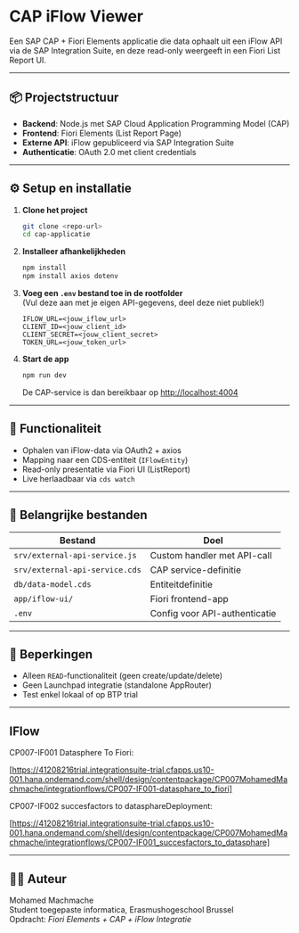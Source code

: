 # CAP iFlow Viewer

Een SAP CAP + Fiori Elements applicatie die data ophaalt uit een iFlow API via de SAP Integration Suite, en deze read-only weergeeft in een Fiori List Report UI.

---

## 📦 Projectstructuur

- **Backend**: Node.js met SAP Cloud Application Programming Model (CAP)
- **Frontend**: Fiori Elements (List Report Page)
- **Externe API**: iFlow gepubliceerd via SAP Integration Suite
- **Authenticatie**: OAuth 2.0 met client credentials

---

## ⚙️ Setup en installatie

1. **Clone het project**

   ```bash
   git clone <repo-url>
   cd cap-applicatie
   ```

2. **Installeer afhankelijkheden**

   ```bash
   npm install
   npm install axios dotenv
   ```

3. **Voeg een `.env` bestand toe in de rootfolder**  
   (Vul deze aan met je eigen API-gegevens, deel deze niet publiek!)

   ```dotenv
   IFLOW_URL=<jouw_iflow_url>
   CLIENT_ID=<jouw_client_id>
   CLIENT_SECRET=<jouw_client_secret>
   TOKEN_URL=<jouw_token_url>
   ```

4. **Start de app**

   ```bash
   npm run dev
   ```

   De CAP-service is dan bereikbaar op [http://localhost:4004](http://localhost:4004)

---

## 🧠 Functionaliteit

- Ophalen van iFlow-data via OAuth2 + axios
- Mapping naar een CDS-entiteit (`IFlowEntity`)
- Read-only presentatie via Fiori UI (ListReport)
- Live herlaadbaar via `cds watch`

---

## 📁 Belangrijke bestanden

| Bestand                          | Doel                          |
|-----------------------------------|-------------------------------|
| `srv/external-api-service.js`     | Custom handler met API-call   |
| `srv/external-api-service.cds`    | CAP service-definitie         |
| `db/data-model.cds`               | Entiteitdefinitie             |
| `app/iflow-ui/`                   | Fiori frontend-app            |
| `.env`                            | Config voor API-authenticatie |

---

## 🚫 Beperkingen

- Alleen `READ`-functionaliteit (geen create/update/delete)
- Geen Launchpad integratie (standalone AppRouter)
- Test enkel lokaal of op BTP trial

---

## IFlow

CP007-IF001 Datasphere To Fiori:  


[https://41208216trial.integrationsuite-trial.cfapps.us10-001.hana.ondemand.com/shell/design/contentpackage/CP007MohamedMachmache/integrationflows/CP007-IF001-datasphare_to_fiori]


CP007-IF002 succesfactors to datasphareDeployment:  

[https://41208216trial.integrationsuite-trial.cfapps.us10-001.hana.ondemand.com/shell/design/contentpackage/CP007MohamedMachmache/integrationflows/CP007-IF001_succesfactors_to_datasphare]

---

## 🧑‍💻 Auteur

Mohamed Machmache  
Student toegepaste informatica, Erasmushogeschool Brussel  
Opdracht: *Fiori Elements + CAP + iFlow Integratie*